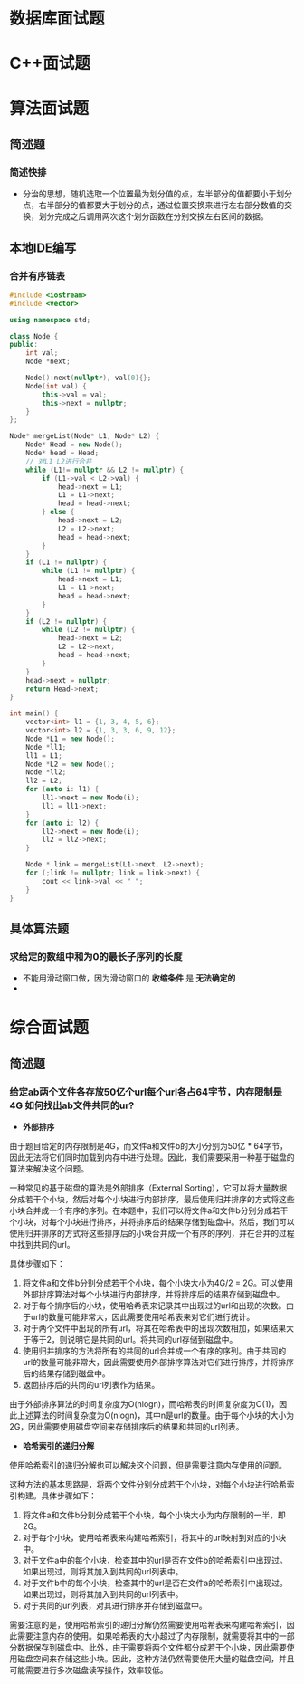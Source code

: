 # 数据库面试题



# C++面试题



# 算法面试题

## 简述题

### 简述快排

* 分治的思想，随机选取一个位置最为划分值的点，左半部分的值都要小于划分点，右半部分的值都要大于划分的点，通过位置交换来进行左右部分数值的交换，划分完成之后调用两次这个划分函数在分别交换左右区间的数据。



## 本地IDE编写

### 合并有序链表

```c++
#include <iostream>
#include <vector>

using namespace std;

class Node {
public:
    int val;
    Node *next;

    Node():next(nullptr), val(0){};
    Node(int val) {
        this->val = val;
        this->next = nullptr;
    }
};

Node* mergeList(Node* L1, Node* L2) {
    Node* Head = new Node();
    Node* head = Head;
    // 对L1 L2进行合并
    while (L1!= nullptr && L2 != nullptr) {
        if (L1->val < L2->val) {
            head->next = L1;
            L1 = L1->next;
            head = head->next;
        } else {
            head->next = L2;
            L2 = L2->next;
            head = head->next;
        }
    }
    if (L1 != nullptr) {
        while (L1 != nullptr) {
            head->next = L1;
            L1 = L1->next;
            head = head->next;
        }
    }
    if (L2 != nullptr) {
        while (L2 != nullptr) {
            head->next = L2;
            L2 = L2->next;
            head = head->next;
        }
    }
    head->next = nullptr;
    return Head->next;
}

int main() {
    vector<int> l1 = {1, 3, 4, 5, 6};
    vector<int> l2 = {1, 3, 3, 6, 9, 12};
    Node *L1 = new Node();
    Node *ll1;
    ll1 = L1;
    Node *L2 = new Node();
    Node *ll2;
    ll2 = L2;
    for (auto i: l1) {
        ll1->next = new Node(i);
        ll1 = ll1->next;
    }
    for (auto i: l2) {
        ll2->next = new Node(i);
        ll2 = ll2->next;
    }

    Node * link = mergeList(L1->next, L2->next);
    for (;link != nullptr; link = link->next) {
        cout << link->val << " ";
    }
}
```



## 具体算法题

### 求给定的数组中和为0的最长子序列的长度

* 不能用滑动窗口做，因为滑动窗口的 **收缩条件** 是 **无法确定的**
* 



# 综合面试题

## 简述题

### 给定ab两个文件各存放50亿个url每个url各占64字节，内存限制是 4G 如何找出ab文件共同的ur?

* **外部排序**

由于题目给定的内存限制是4G，而文件a和文件b的大小分别为50亿 * 64字节，因此无法将它们同时加载到内存中进行处理。因此，我们需要采用一种基于磁盘的算法来解决这个问题。

一种常见的基于磁盘的算法是外部排序（External Sorting），它可以将大量数据分成若干个小块，然后对每个小块进行内部排序，最后使用归并排序的方式将这些小块合并成一个有序的序列。在本题中，我们可以将文件a和文件b分别分成若干个小块，对每个小块进行排序，并将排序后的结果存储到磁盘中。然后，我们可以使用归并排序的方式将这些排序后的小块合并成一个有序的序列，并在合并的过程中找到共同的url。

具体步骤如下：

1. 将文件a和文件b分别分成若干个小块，每个小块大小为4G/2 = 2G。可以使用外部排序算法对每个小块进行内部排序，并将排序后的结果存储到磁盘中。
2. 对于每个排序后的小块，使用哈希表来记录其中出现过的url和出现的次数。由于url的数量可能非常大，因此需要使用哈希表来对它们进行统计。
3. 对于两个文件中出现的所有url，将其在哈希表中的出现次数相加，如果结果大于等于2，则说明它是共同的url。将共同的url存储到磁盘中。
4. 使用归并排序的方法将所有的共同的url合并成一个有序的序列。由于共同的url的数量可能非常大，因此需要使用外部排序算法对它们进行排序，并将排序后的结果存储到磁盘中。
5. 返回排序后的共同的url列表作为结果。

由于外部排序算法的时间复杂度为O(nlogn)，而哈希表的时间复杂度为O(1)，因此上述算法的时间复杂度为O(nlogn)，其中n是url的数量。由于每个小块的大小为2G，因此需要使用磁盘空间来存储排序后的结果和共同的url列表。

* **哈希索引的递归分解**

使用哈希索引的递归分解也可以解决这个问题，但是需要注意内存使用的问题。

这种方法的基本思路是，将两个文件分别分成若干个小块，对每个小块进行哈希索引构建。具体步骤如下：

1. 将文件a和文件b分别分成若干个小块，每个小块大小为内存限制的一半，即2G。
2. 对于每个小块，使用哈希表来构建哈希索引，将其中的url映射到对应的小块中。
3. 对于文件a中的每个小块，检查其中的url是否在文件b的哈希索引中出现过。如果出现过，则将其加入到共同的url列表中。
4. 对于文件b中的每个小块，检查其中的url是否在文件a的哈希索引中出现过。如果出现过，则将其加入到共同的url列表中。
5. 对于共同的url列表，对其进行排序并存储到磁盘中。

需要注意的是，使用哈希索引的递归分解仍然需要使用哈希表来构建哈希索引，因此需要注意内存的使用。如果哈希表的大小超过了内存限制，就需要将其中的一部分数据保存到磁盘中。此外，由于需要将两个文件都分成若干个小块，因此需要使用磁盘空间来存储这些小块。因此，这种方法仍然需要使用大量的磁盘空间，并且可能需要进行多次磁盘读写操作，效率较低。